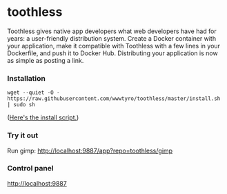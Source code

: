 # toothless

Toothless gives native app developers what web developers have had for years: a user-friendly distribution system. Create a Docker container with your application, make it compatible with Toothless with a few lines in your Dockerfile, and push it to Docker Hub. Distributing your application is now as simple as posting a link.

### Installation
```
wget --quiet -O - https://raw.githubusercontent.com/wwwtyro/toothless/master/install.sh | sudo sh
```

([Here's the install script.](https://raw.githubusercontent.com/wwwtyro/toothless/master/install.sh))

### Try it out

Run gimp: [http://localhost:9887/app?repo=toothless/gimp](http://localhost:9887/app?repo=toothless/gimp)

### Control panel

[http://localhost:9887](http://localhost:9887)

